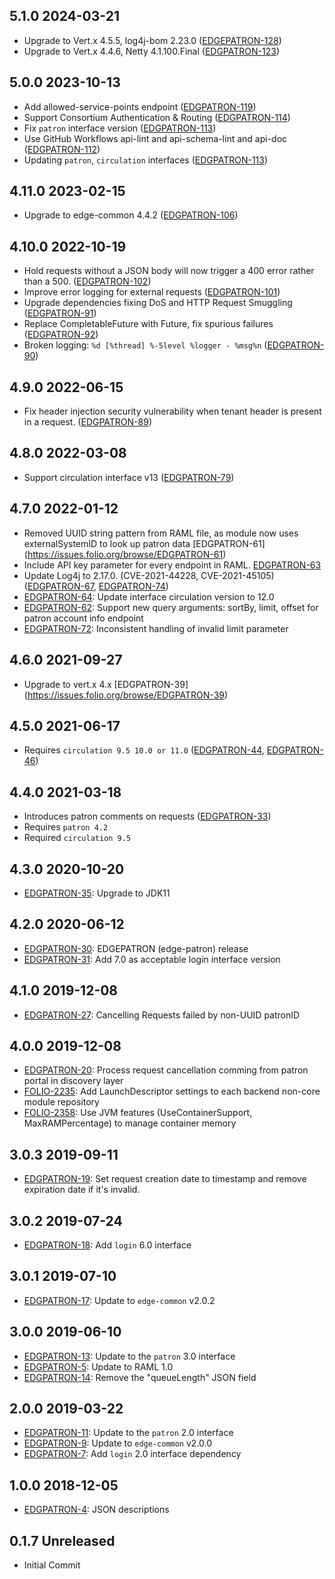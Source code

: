 ## 5.1.0 2024-03-21

* Upgrade to Vert.x 4.5.5, log4j-bom 2.23.0 ([EDGEPATRON-128](https://folio-org.atlassian.net/browse/EDGPATRON-128))
* Upgrade to Vert.x 4.4.6, Netty 4.1.100.Final ([EDGPATRON-123](https://issues.folio.org/browse/EDGPATRON-123))

## 5.0.0 2023-10-13

* Add allowed-service-points endpoint ([EDGPATRON-119](https://issues.folio.org/browse/EDGPATRON-119))
* Support Consortium Authentication & Routing ([EDGPATRON-114](https://issues.folio.org/browse/EDGPATRON-114))
* Fix `patron` interface version ([EDGPATRON-113](https://issues.folio.org/browse/EDGPATRON-113))
* Use GitHub Workflows api-lint and api-schema-lint and api-doc ([EDGPATRON-112](https://issues.folio.org/browse/EDGPATRON-112))
* Updating `patron`, `circulation` interfaces ([EDGPATRON-113](https://issues.folio.org/browse/EDGPATRON-113))

## 4.11.0 2023-02-15

* Upgrade to edge-common 4.4.2 ([EDGPATRON-106](https://issues.folio.org/browse/EDGPATRON-106))

## 4.10.0 2022-10-19

* Hold requests without a JSON body will now trigger a 400 error rather than a 500. ([EDGPATRON-102](https://issues.folio.org/browse/EDGPATRON-102))
* Improve error logging for external requests ([EDGPATRON-101](https://issues.folio.org/browse/EDGPATRON-101))
* Upgrade dependencies fixing DoS and HTTP Request Smuggling ([EDGPATRON-91](https://issues.folio.org/browse/EDGPATRON-91))
* Replace CompletableFuture with Future, fix spurious failures ([EDGPATRON-92](https://issues.folio.org/browse/EDGPATRON-92))
* Broken logging: `%d [%thread] %-5level %logger - %msg%n` ([EDGPATRON-90](https://issues.folio.org/browse/EDGPATRON-90))

## 4.9.0 2022-06-15

* Fix header injection security vulnerability when tenant header is present in a request. ([EDGPATRON-89](https://issues.folio.org/browse/EDGPATRON-89))

## 4.8.0 2022-03-08

* Support circulation interface v13 ([EDGPATRON-79](https://issues.folio.org/browse/EDGPATRON-79))

## 4.7.0 2022-01-12

* Removed UUID string pattern from RAML file, as module now uses externalSystemID to look up patron data [EDGPATRON-61] (https://issues.folio.org/browse/EDGPATRON-61)
* Include API key parameter for every endpoint in RAML. [EDGPATRON-63](https://issues.folio.org/browse/EDGPATRON-63)
* Update Log4j to 2.17.0. (CVE-2021-44228, CVE-2021-45105) ([EDGPATRON-67](https://issues.folio.org/browse/EDGPATRON-67), [EDGPATRON-74](https://issues.folio.org/browse/EDGPATRON-74))
* [EDGPATRON-64](https://issues.folio.org/browse/EDGPATRON-64): Update interface circulation version to 12.0
* [EDGPATRON-62](https://issues.folio.org/browse/EDGPATRON-62): Support new query arguments:  sortBy, limit, offset for patron account info endpoint
* [EDGPATRON-72](https://issues.folio.org/browse/EDGPATRON-72): Inconsistent handling of invalid limit parameter

## 4.6.0 2021-09-27

* Upgrade to vert.x 4.x [EDGPATRON-39] (https://issues.folio.org/browse/EDGPATRON-39)

## 4.5.0 2021-06-17

* Requires `circulation 9.5 10.0 or 11.0` ([EDGPATRON-44](https://issues.folio.org/browse/EDGPATRON-44), [EDGPATRON-46](https://issues.folio.org/browse/EDGPATRON-46))

## 4.4.0 2021-03-18

* Introduces patron comments on requests ([EDGPATRON-33](https://issues.folio.org/browse/EDGPATRON-33))
* Requires `patron 4.2`
* Required `circulation 9.5`

## 4.3.0 2020-10-20
 * [EDGPATRON-35](https://issues.folio.org/browse/EDGPATRON-35): Upgrade to JDK11

## 4.2.0 2020-06-12
 * [EDGPATRON-30](https://issues.folio.org/browse/EDGPATRON-30): EDGEPATRON (edge-patron) release
 * [EDGPATRON-31](https://issues.folio.org/browse/EDGPATRON-31): Add 7.0 as acceptable login interface version

## 4.1.0 2019-12-08
 * [EDGPATRON-27](https://issues.folio.org/browse/EDGPATRON-27): Cancelling Requests failed by non-UUID patronID

## 4.0.0 2019-12-08
 * [EDGPATRON-20](https://issues.folio.org/browse/EDGPATRON-20): Process request cancellation comming from patron portal in discovery layer
 * [FOLIO-2235](https://issues.folio.org/browse/FOLIO-2235): Add LaunchDescriptor settings to each backend non-core module repository
 * [FOLIO-2358](https://issues.folio.org/browse/FOLIO-2358): Use JVM features (UseContainerSupport, MaxRAMPercentage) to manage container memory

## 3.0.3 2019-09-11
 * [EDGPATRON-19](https://issues.folio.org/browse/EDGPATRON-19): Set request creation date to timestamp and remove expiration date if it's invalid.

## 3.0.2 2019-07-24
 * [EDGPATRON-18](https://issues.folio.org/browse/EDGPATRON-18): Add `login` 6.0 interface

## 3.0.1 2019-07-10
 * [EDGPATRON-17](https://issues.folio.org/browse/EDGPATRON-17): Update to `edge-common` v2.0.2

## 3.0.0 2019-06-10
 * [EDGPATRON-13](https://issues.folio.org/browse/EDGPATRON-13): Update to the `patron` 3.0 interface
 * [EDGPATRON-5](https://issues.folio.org/browse/EDGPATRON-5): Update to RAML 1.0
 * [EDGPATRON-14](https://issues.folio.org/browse/EDGPATRON-14): Remove the "queueLength" JSON field

## 2.0.0 2019-03-22
 * [EDGPATRON-11](https://issues.folio.org/browse/EDGPATRON-11): Update to the `patron` 2.0 interface
 * [EDGPATRON-9](https://issues.folio.org/browse/EDGPATRON-9): Update to `edge-common` v2.0.0
 * [EDGPATRON-7](https://issues.folio.org/browse/EDGPATRON-7): Add `login` 2.0 interface dependency

## 1.0.0 2018-12-05
 * [EDGPATRON-4](https://issues.folio.org/browse/EDGPATRON-4): JSON descriptions

## 0.1.7 Unreleased
 * Initial Commit
